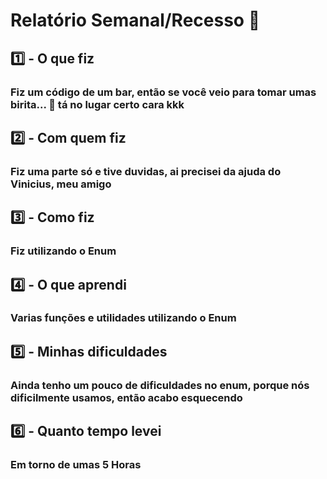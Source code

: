 # Relatório Semanal/Recesso 🏢

## :one: - O que fiz

### Fiz um código de um bar, então se você veio para tomar umas birita... 🍹 tá no lugar certo cara kkk

## :two: - Com quem fiz

### Fiz uma parte só e tive duvidas, ai precisei da ajuda do Vinicius, meu amigo

## :three: - Como fiz

### Fiz utilizando o Enum

## :four: - O que aprendi

### Varias funções e utilidades utilizando o Enum

## :five: - Minhas dificuldades

### Ainda tenho um pouco de dificuldades no enum, porque nós dificilmente usamos, então acabo esquecendo

## :six: - Quanto tempo levei

### Em torno de umas 5 Horas
